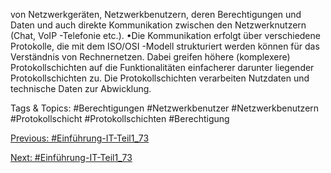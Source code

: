 von Netzwerkgeräten, Netzwerkbenutzern, deren Berechtigungen und Daten und auch direkte Kommunikation zwischen den 
Netzwerknutzern (Chat, VoIP -Telefonie etc.).
•Die Kommunikation erfolgt über verschiedene Protokolle, die mit dem ISO/OSI -Modell strukturiert werden können für das 
Verständnis von Rechnernetzen. Dabei greifen höhere (komplexere) Protokollschichten auf die Funktionalitäten einfacherer 
darunter liegender Protokollschichten zu. Die Protokollschichten verarbeiten Nutzdaten und technische Daten zur Abwicklung.

   Tags & Topics:
   #Berechtigungen
   #Netzwerkbenutzer
   #Netzwerkbenutzern
   #Protokollschicht
   #Protokollschichten
   #Berechtigung

[Previous: #Einführung-IT-Teil1_73](Einführung-IT-Teil1_73.md)

[Next: #Einführung-IT-Teil1_73](Einführung-IT-Teil1_73.md)